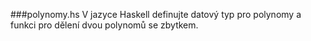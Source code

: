 ###polynomy.hs
V jazyce Haskell definujte datový typ pro polynomy a funkci pro dělení dvou polynomů se zbytkem.
